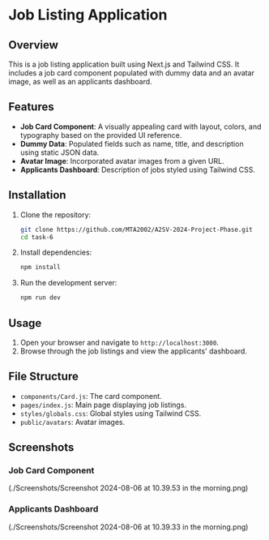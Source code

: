 # Job Listing Application

## Overview

This is a job listing application built using Next.js and Tailwind CSS. It includes a job card component populated with dummy data and an avatar image, as well as an applicants dashboard.

## Features

- **Job Card Component**: A visually appealing card with layout, colors, and typography based on the provided UI reference.
- **Dummy Data**: Populated fields such as name, title, and description using static JSON data.
- **Avatar Image**: Incorporated avatar images from a given URL.
- **Applicants Dashboard**: Description of jobs styled using Tailwind CSS.

## Installation

1. Clone the repository:

   ```sh
   git clone https://github.com/MTA2002/A2SV-2024-Project-Phase.git
   cd task-6
   ```

2. Install dependencies:

   ```sh
   npm install
   ```

3. Run the development server:
   ```sh
   npm run dev
   ```

## Usage

1. Open your browser and navigate to `http://localhost:3000`.
2. Browse through the job listings and view the applicants' dashboard.

## File Structure

- `components/Card.js`: The card component.
- `pages/index.js`: Main page displaying job listings.
- `styles/globals.css`: Global styles using Tailwind CSS.
- `public/avatars`: Avatar images.

## Screenshots

### Job Card Component

(./Screenshots/Screenshot 2024-08-06 at 10.39.53 in the morning.png)

### Applicants Dashboard

(./Screenshots/Screenshot 2024-08-06 at 10.39.33 in the morning.png)
